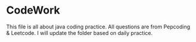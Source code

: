 # CodeWork
This file is all about java coding practice.
All questions are from Pepcoding & Leetcode.
I will update the folder based on daily practice.
